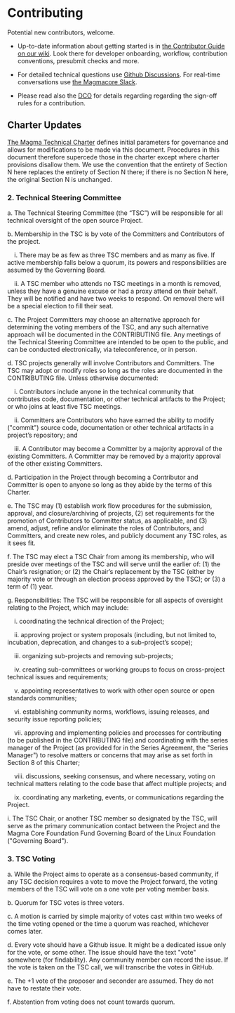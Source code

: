 # Contributing

Potential new contributors, welcome.

- Up-to-date information about getting started is in [the Contributor Guide on our wiki](https://github.com/magma/magma/wiki/Contributor-Guide/). Look there for developer onboarding, workflow, contribution conventions, presubmit checks and more.

- For detailed technical questions use [Github Discussions](https://github.com/magma/magma/discussions). For real-time conversations use [the Magmacore Slack](https://magmacore.slack.com).

- Please read also the [DCO](./DCO.md) for details regarding regarding the sign-off rules for a contribution.

## Charter Updates

[The Magma Technical Charter](https://github.com/magma/magma/blob/master/Magma_Technical_Charter_Final_1-26-2021.docx.pdf) defines initial parameters for governance and allows for modifications to be made via this document. Procedures in this document therefore supercede those in the charter except where charter provisions disallow them. We use the convention that the entirety of Section N here replaces the entirety of Section N there; if there is no Section N here, the original Section N is unchanged.

### 2. Technical Steering Committee

a. The Technical Steering Committee (the “TSC”) will be responsible for all technical oversight of the open source Project.

b. Membership in the TSC is by vote of the Committers and Contributors of the project.

&nbsp;&nbsp;&nbsp;&nbsp;i. There may be as few as three TSC members and as many as five. If active membership falls below a quorum, its powers and responsibilities are assumed by the Governing Board.

&nbsp;&nbsp;&nbsp;&nbsp;ii. A TSC member who attends no TSC meetings in a month is removed, unless they have a genuine excuse or had a proxy attend on their behalf. They will be notified and have two weeks to respond. On removal there will be a special election to fill their seat.

c. The Project Committers may choose an alternative approach for determining the voting members of the TSC, and any such alternative approach will be documented in the CONTRIBUTING file.  Any meetings of the Technical Steering Committee are intended to be open to the public, and can be conducted electronically, via teleconference, or in person.

d. TSC projects generally will involve Contributors and Committers. The TSC may adopt or modify roles so long as the roles are documented in the CONTRIBUTING file. Unless otherwise documented:

&nbsp;&nbsp;&nbsp;&nbsp;i. Contributors include anyone in the technical community that contributes code, documentation, or other technical artifacts to the Project; or who joins at least five TSC meetings.

&nbsp;&nbsp;&nbsp;&nbsp;ii. Committers are Contributors who have earned the ability to modify ("commit") source code, documentation or other technical artifacts in a project’s repository; and

&nbsp;&nbsp;&nbsp;&nbsp;iii. A Contributor may become a Committer by a majority approval of the existing Committers. A Committer may be removed by a majority approval of the other existing Committers.

d. Participation in the Project through becoming a Contributor and Committer is open to anyone so long as they abide by the terms of this Charter.

e. The TSC may (1) establish work flow procedures for the submission, approval, and closure/archiving of projects, (2) set requirements for the promotion of Contributors to Committer status, as applicable, and (3) amend, adjust, refine and/or eliminate the roles of Contributors, and Committers, and create new roles, and publicly document any TSC roles, as it sees fit.

f. The TSC may elect a TSC Chair from among its membership, who will preside over meetings of the TSC and will serve until the earlier of: (1) the Chair’s resignation; or (2) the Chair’s replacement by the TSC (either by majority vote or through an election process approved by the TSC); or (3) a term of (1) year.

g. Responsibilities: The TSC will be responsible for all aspects of oversight relating to the Project, which may include:

&nbsp;&nbsp;&nbsp;&nbsp;i. coordinating the technical direction of the Project;

&nbsp;&nbsp;&nbsp;&nbsp;ii. approving project or system proposals (including, but not limited to, incubation, deprecation, and changes to a sub-project’s scope);

&nbsp;&nbsp;&nbsp;&nbsp;iii. organizing sub-projects and removing sub-projects;

&nbsp;&nbsp;&nbsp;&nbsp;iv. creating sub-committees or working groups to focus on cross-project technical issues and requirements;

&nbsp;&nbsp;&nbsp;&nbsp;v. appointing representatives to work with other open source or open standards communities;

&nbsp;&nbsp;&nbsp;&nbsp;vi. establishing community norms, workflows, issuing releases, and security issue reporting policies;

&nbsp;&nbsp;&nbsp;&nbsp;vii. approving and implementing policies and processes for contributing (to be published in the CONTRIBUTING file) and coordinating with the series manager of the Project (as provided for in the Series Agreement, the "Series Manager") to resolve matters or concerns that may arise as set forth in Section 8 of this Charter;

&nbsp;&nbsp;&nbsp;&nbsp;viii. discussions, seeking consensus, and where necessary, voting on technical matters relating to the code base that affect multiple projects; and

&nbsp;&nbsp;&nbsp;&nbsp;ix. coordinating any marketing, events, or communications regarding the Project.

i. The TSC Chair, or another TSC member so designated by the TSC, will serve as the primary communication contact between the Project and the Magma Core Foundation Fund Governing Board of the Linux Foundation ("Governing Board").

### 3. TSC Voting

a. While the Project aims to operate as a consensus-based community, if any TSC decision requires a vote to move the Project forward, the voting members of the TSC will vote on a one vote per voting member basis.

b. Quorum for TSC votes is three voters.

c. A motion is carried by simple majority of votes cast within two weeks of the time voting opened or the time a quorum was reached, whichever comes later.

d. Every vote should have a Github issue. It might be a dedicated issue only for the vote, or some other. The issue should have the text "vote" somewhere (for findability). Any community member can record the issue. If the vote is taken on the TSC call, we will transcribe the votes in GitHub.

e. The +1 vote of the proposer and seconder are assumed. They do not have to restate their vote.

f. Abstention from voting does not count towards quorum.

